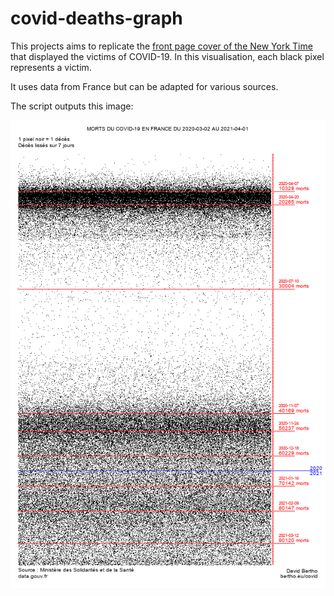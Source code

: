 # covid-deaths-graph

This projects aims to replicate the [front page cover of the New York Time](https://www.nytimes.com/2021/02/21/insider/covid-500k-front-page.html) that displayed the victims of COVID-19. In this visualisation, each black pixel represents a victim.

It uses data from France but can be adapted for various sources.

The script outputs this image:

![alt text](https://github.com/dbertho/covid-deaths-graph/blob/main/covid.png "COVID Deaths Graph output")
